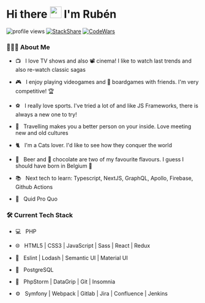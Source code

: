 # Hi there <img src="https://c.tenor.com/SNL9_xhZl9oAAAAi/waving-hand-joypixels.gif" width="30"> I'm Rubén

<img src="https://gpvc.arturio.dev/rubenprodev" alt="profile views"> [![StackShare](https://img.shields.io/badge/Tech-stack-blue)](https://stackshare.io/rubenprodev/my-stack)  [![CodeWars](https://www.codewars.com/users/rubenprodev/badges/small)](https://www.codewars.com/users/rubenprodev)

<!--![](https://img.shields.io/badge/Exp-7yrs-red)-->

<h3> 👨🏻‍💻 About Me </h3>

- 📺 &nbsp; I love TV shows and also 📽️ cinema! I like to watch last trends and also re-watch classic sagas

- 🎮 &nbsp; I enjoy playing videogames and 🎲 boardgames with friends. I'm very competitive! 🏆

- ⚽ &nbsp; I really love sports. I've tried a lot of and like JS Frameworks, there is always a new one to try!

- 🛫 &nbsp; Travelling makes you a better person on your inside. Love meeting new and old cultures

- 🐈 &nbsp; I'm a Cats lover. I'd like to see how they conquer the world

- 🍺 &nbsp; Beer and 🍫 chocolate are two of my favourite flavours. I guess I should have born in Belgium 🤔  

- 📚 &nbsp; Next tech to learn: Typescript, NextJS, GraphQL, Apollo, Firebase, Github Actions

- 💬 &nbsp; Quid Pro Quo

<h3>🛠 Current Tech Stack</h3>

- 💻 &nbsp; PHP

- 🌐 &nbsp; HTML5 | CSS3 | JavaScript | Sass | React | Redux

- 💅 &nbsp; Eslint | Lodash | Semantic UI | Material UI

- 💾 &nbsp; PostgreSQL

- 🔧 &nbsp; PhpStorm | DataGrip | Git | Insomnia

- ⚙️ &nbsp; Symfony | Webpack | Gitlab | Jira | Confluence | Jenkins

<!--
### 🤝🏻 Connect with me

[<img src="icons/twitter.svg" width="35px"/>](https://twitter.com/rubenprodev)  &nbsp;
[<img src="icons/instagram.svg" width="35px"/>](https://www.instagram.com/rubenprodev/)  &nbsp;
[<img src="icons/linkedin.svg" width="35px"/>](https://www.linkedin.com/in/rubenpr/)

<hr>

<details>
<summary>⬅️ Don't click in here ⚠️</summary>
<br>
&nbsp;&nbsp;&nbsp; 😠 I warned you already...
<br>
&nbsp;&nbsp;&nbsp; 🐛 Now you've found a bug! Who's gonna fix it now?
<br>
&nbsp;&nbsp;&nbsp; 😆 "If something works, don't touch it"
</details>
-->
